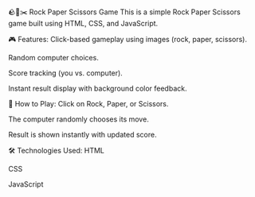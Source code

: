 🪨📄✂️ Rock Paper Scissors Game
This is a simple Rock Paper Scissors game built using HTML, CSS, and JavaScript.

🎮 Features:
Click-based gameplay using images (rock, paper, scissors).

Random computer choices.

Score tracking (you vs. computer).

Instant result display with background color feedback.

🚀 How to Play:
Click on Rock, Paper, or Scissors.

The computer randomly chooses its move.

Result is shown instantly with updated score.

🛠️ Technologies Used:
HTML

CSS

JavaScript 
